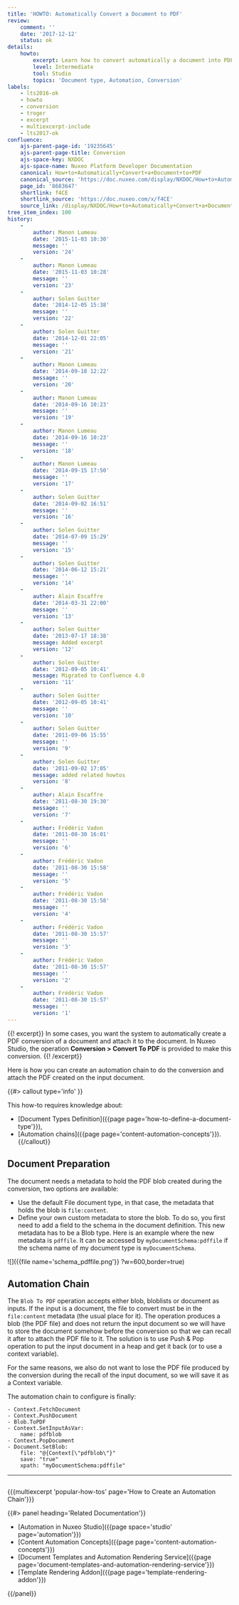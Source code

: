 ```yaml
---
title: 'HOWTO: Automatically Convert a Document to PDF'
review:
    comment: ''
    date: '2017-12-12'
    status: ok
details:
    howto:
        excerpt: Learn how to convert automatically a document into PDF using Nuxeo Studio.
        level: Intermediate
        tool: Studio
        topics: 'Document type, Automation, Conversion'
labels:
    - lts2016-ok
    - howto
    - conversion
    - troger
    - excerpt
    - multiexcerpt-include
    - lts2017-ok
confluence:
    ajs-parent-page-id: '19235645'
    ajs-parent-page-title: Conversion
    ajs-space-key: NXDOC
    ajs-space-name: Nuxeo Platform Developer Documentation
    canonical: How+to+Automatically+Convert+a+Document+to+PDF
    canonical_source: 'https://doc.nuxeo.com/display/NXDOC/How+to+Automatically+Convert+a+Document+to+PDF'
    page_id: '8683647'
    shortlink: f4CE
    shortlink_source: 'https://doc.nuxeo.com/x/f4CE'
    source_link: /display/NXDOC/How+to+Automatically+Convert+a+Document+to+PDF
tree_item_index: 100
history:
    -
        author: Manon Lumeau
        date: '2015-11-03 10:30'
        message: ''
        version: '24'
    -
        author: Manon Lumeau
        date: '2015-11-03 10:28'
        message: ''
        version: '23'
    -
        author: Solen Guitter
        date: '2014-12-05 15:38'
        message: ''
        version: '22'
    -
        author: Solen Guitter
        date: '2014-12-01 22:05'
        message: ''
        version: '21'
    -
        author: Manon Lumeau
        date: '2014-09-18 12:22'
        message: ''
        version: '20'
    -
        author: Manon Lumeau
        date: '2014-09-16 10:23'
        message: ''
        version: '19'
    -
        author: Manon Lumeau
        date: '2014-09-16 10:23'
        message: ''
        version: '18'
    -
        author: Manon Lumeau
        date: '2014-09-15 17:50'
        message: ''
        version: '17'
    -
        author: Solen Guitter
        date: '2014-09-02 16:51'
        message: ''
        version: '16'
    -
        author: Solen Guitter
        date: '2014-07-09 15:29'
        message: ''
        version: '15'
    -
        author: Solen Guitter
        date: '2014-06-12 15:21'
        message: ''
        version: '14'
    -
        author: Alain Escaffre
        date: '2014-03-31 22:00'
        message: ''
        version: '13'
    -
        author: Solen Guitter
        date: '2013-07-17 18:38'
        message: Added excerpt
        version: '12'
    -
        author: Solen Guitter
        date: '2012-09-05 10:41'
        message: Migrated to Confluence 4.0
        version: '11'
    -
        author: Solen Guitter
        date: '2012-09-05 10:41'
        message: ''
        version: '10'
    -
        author: Solen Guitter
        date: '2011-09-06 15:55'
        message: ''
        version: '9'
    -
        author: Solen Guitter
        date: '2011-09-02 17:05'
        message: added related howtos
        version: '8'
    -
        author: Alain Escaffre
        date: '2011-08-30 19:30'
        message: ''
        version: '7'
    -
        author: Frédéric Vadon
        date: '2011-08-30 16:01'
        message: ''
        version: '6'
    -
        author: Frédéric Vadon
        date: '2011-08-30 15:58'
        message: ''
        version: '5'
    -
        author: Frédéric Vadon
        date: '2011-08-30 15:58'
        message: ''
        version: '4'
    -
        author: Frédéric Vadon
        date: '2011-08-30 15:57'
        message: ''
        version: '3'
    -
        author: Frédéric Vadon
        date: '2011-08-30 15:57'
        message: ''
        version: '2'
    -
        author: Frédéric Vadon
        date: '2011-08-30 15:57'
        message: ''
        version: '1'
---
```


{{! excerpt}}
In some cases, you want the system to automatically create a PDF conversion of a document and attach it to the document. In Nuxeo Studio, the operation&nbsp;**Conversion > Convert To PDF**&nbsp;is provided to make this conversion.
{{! /excerpt}}

Here is how you can create an automation chain to do the conversion and attach the PDF created on the input document.

{{#> callout type='info' }}

This how-to requires knowledge about:
- [Document Types Definition]({{page page='how-to-define-a-document-type'}}),
- [Automation chains]({{page page='content-automation-concepts'}}).
{{/callout}}

## Document Preparation

The document needs a metadata to hold the PDF blob created during the conversion, two options are available:

- Use the default File document type, in that case, the metadata that holds the blob is `file:content`.
- Define your own custom metadata to store the blob. To do so, you first need to add a field to the schema in the document definition. This new metadata has to be a Blob type. Here is an example where the new metadata is `pdffile`. It can be accessed by `myDocumentSchema:pdffile` if the schema name of my document type is `myDocumentSchema`.

![]({{file name='schema_pdffile.png'}} ?w=600,border=true)

## Automation Chain

The `Blob To PDF` operation accepts either blob, bloblists or document as inputs. If the input is a document, the file to convert must be in the `file:content` metadata (the usual place for it). The operation produces a blob (the PDF file) and does not return the input document so we will have to store the document somehow before the conversion so that we can recall it after to attach the PDF file to it. The solution is to use Push & Pop operation to put the input document in a heap and get it back (or to use a context variable).

For the same reasons, we also do not want to lose the PDF file produced by the conversion during the recall of the input document, so we will save it as a Context variable.

The automation chain to configure is finally:

```
- Context.FetchDocument
- Context.PushDocument
- Blob.ToPDF
- Context.SetInputAsVar:
    name: pdfblob
- Context.PopDocument
- Document.SetBlob:
    file: "@{Context[\"pdfblob\"}"
    save: "true"
    xpath: "myDocumentSchema:pdffile"
```

* * *

<div class="row" data-equalizer data-equalize-on="medium"><div class="column medium-6">

{{{multiexcerpt 'popular-how-tos' page='How to Create an Automation Chain'}}}

</div><div class="column medium-6">{{#> panel heading='Related Documentation'}}

- [Automation in Nuxeo Studio]({{page space='studio' page='automation'}})
- [Content Automation Concepts]({{page page='content-automation-concepts'}})
- [Document Templates and Automation Rendering Service]({{page page='document-templates-and-automation-rendering-service'}})
- [Template Rendering Addon]({{page page='template-rendering-addon'}})

{{/panel}}</div></div>
